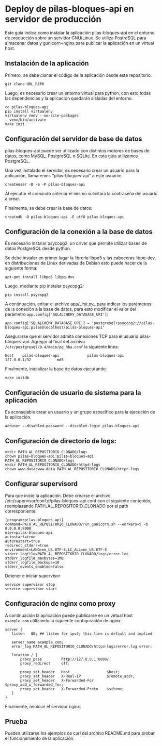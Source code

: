 Deploy de pilas-bloques-api en servidor de producción
=======================================================

Este guía indica como instalar la aplicación pilas-bloques-api en el entorno de producción sobre un servidor GNU/Linux. Se utiliza PostreSQL para almacenar datos y gunicorn+nginx para publicar la aplicación en un virtual host.

Instalación de la aplicación
---------------

Primero, se debe clonar el código de la aplicación desde este repositorio.

    git clone URL_REPO

Luego, es necesario crear un entorno virtual para python, con esto todas las dependencias y la aplicación quedarán aisladas del entorno.

    cd pilas-bloques-api
    pip install virtualenv
    virtualenv venv --no-site-packages
    . venv/bin/activate
    make init

Configuración del servidor de base de datos
---------------------

pilas-bloques-api puede ser utilizado con distintos motores de bases de datos, como MySQL, PostgreSQL o SQLite. En esta guía utilizamos PostgreSQL.

Una vez instalado el servidor, es necesario crear un usuario para la aplicación, llamaremos "pilas-bloques-api" a este usuario:

    createuser -D -e -P pilas-bloques-api

Al ejecutar el comando anterior el mismo solicitara la contraseña del usuario a crear.

Finalmente, se debe crear la base de datos:

    createdb -O pilas-bloques-api -E utf8 pilas-bloques-api


Configuración de la conexión a la base de datos
----------------------------------------------

Es necesario instalar psycopg2, un driver que permite utilizar bases de datos PostgreSQL desde python.

Se debe instalar en primer lugar la librería libpq5 y las cabeceras libpq-dev, en distribuciones de Linux derivadas de Debian esto puede hacer de la siguiente forma:

    apt-get install libpq5 libpq-dev

Luego, mediante pip instalar psycopg2:

    pip install psycopg2

A continuación, editar el archivo app/\__init.py__ para indicar los parámetros de la conexión a la base de datos, para esto modificar el valor del parámetro `app.config['SQLALCHEMY_DATABASE_URI']`:

    app.config['SQLALCHEMY_DATABASE_URI'] = 'postgresql+psycopg2://pilas-bloques-api:pilas@localhost/pilas-bloques-api'

Asegurarse que el servidor admita conexiones TCP para el usuario pilas-bloques-api. Agregar al final del archivo `/etc/postgresql/9.4/main/pg_hba.conf` la siguiente línea:

    host    pilas-bloques-api             pilas-bloques-api             127.0.0.1/32            md5

Finalmente, inicializar la base de datos ejecutando:

    make initdb

Configuración de usuario de sistema para la aplicación
-----------------------------

Es aconsejable crear un usuario y un grupo específico para la ejecución de la aplicación.

    adduser --disabled-password --disabled-login pilas-bloques-api

Configuración de directorio de logs:
-------------------------

    mkdir PATH_AL_REPOSITORIO_CLONADO/logs
    chown pilas-bloques-api:pilas-bloques-api PATH_AL_REPOSITORIO_CLONADO/logs
    mkdir PATH_AL_REPOSITORIO_CLONADO/httpd-logs
    chown www-data:www-data PATH_AL_REPOSITORIO_CLONADO/httpd-logs


Configurar supervisord
-----------------------------

Para que inicie la aplicación. Debe crearse el archivo /etc/supervisor/conf.d/pilas-bloques-api.conf con el siguiente contenido, reemplazando PATH_AL_REPOSITORIO_CLONADO por el path corresponiente:

    [program:pilas-bloques-api]
    command=PATH_AL_REPOSITORIO_CLONADO/run_gunicorn.sh --workers=5 -b 0.0.0.0:8000
    user=pilas-bloques-api
    autostart=true
    autorestart=true
    redirect_stderr=true
    environment=LANG=en_US.UTF-8,LC_ALL=en_US.UTF-8
    stderr_logfile=PATH_AL_REPOSITORIO_CLONADO/logs/error.log
    stderr_logfile_maxbytes=1MB
    stderr_logfile_backups=10
    stderr_events_enabled=false

Detener e iniciar supervisor

    service supervisor stop
    service supervisor start

Configuración de nginx como proxy
--------------------

A continuación la aplicación puede publicarse en un virtual host `example.com` utilizando la siguiente configuración de nginx:

    server {
       listen   80; ## listen for ipv4; this line is default and implied

       server_name example.com;
       error_log PATH_AL_REPOSITORIO_CLONADO/httpd-logs/error.log error;

       location / {
           proxy_pass         http://127.0.0.1:8000/;
           proxy_redirect     off;

           proxy_set_header   Host                 $host;
           proxy_set_header   X-Real-IP            $remote_addr;
           proxy_set_header   X-Forwarded-For      $proxy_add_x_forwarded_for;
           proxy_set_header   X-Forwarded-Proto    $scheme;
       }
    }

Finalmente, reiniciar el servidor nginx.

Prueba
-----------------------

Pueden utilizarse los ejemplos de curl del archivo README.md para probar el funcionamiento de la aplicación.
